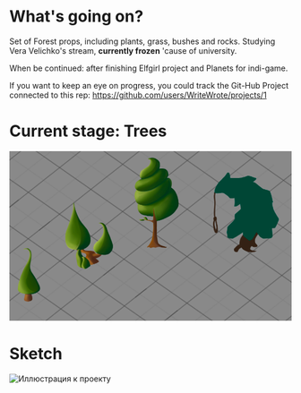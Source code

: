 # What's going on?
Set of Forest props, including plants, grass, bushes and rocks.
Studying Vera Velichko's stream, **currently frozen** 'cause of university.

When be continued: after finishing Elfgirl project and Planets for indi-game.

If you want to keep an eye on progress, you could track the Git-Hub Project connected to this rep:
https://github.com/users/WriteWrote/projects/1

# Current stage: Trees
![Иллюстрация к проекту](https://github.com/WriteWrote/ForestGameProps-Art/blob/master/4.png)
# Sketch
![Иллюстрация к проекту](https://github.com/WriteWrote/Game-Props/blob/master/3.png)
